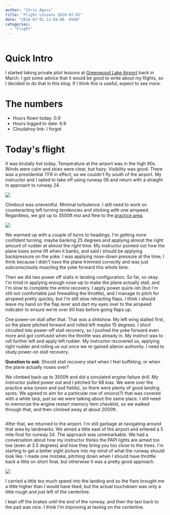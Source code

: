 ```yaml
---
author: "Chris Agocs"
title: "Flight Lessons 2018-07-01"
date: "2018-07-01 11:50:00 -0500"
categories:
  - "Flight"
---
```


<a href="https://agocs.smugmug.com/Other/Misc/i-t2G6prH/A"><img src="https://photos.smugmug.com/Other/Misc/i-t2G6prH/0/77a4d241/XL/IMG_20180506_120737-L.jpg" alt=""></a>

# Quick Intro

I started taking private pilot lessons at [Greenwood Lake Airport](http://www.greenwoodlakeairport.com/id2.html)
back in March. I got some advice that it would be good to write about my flights,
so I decided to do that in this blog. If I think this is useful, expect to see more.

<!--more-->

# The numbers

- Hours flown today: 0.9
- Hours logged to date: 6.9
- Cloudahoy link: I forgot

# Today's flight

It was brutally hot today. Temperature at the airport was in the high 90s. Winds
were calm and skies were clear, but hazy. Visibility was good. There was a 
presidential TFR in effect, so we couldn't fly south of the airport. My 
instructor and I opted to take off using runway 06 and return with a straight
in approach to runway 24. 

<img src="https://docs.google.com/drawings/d/e/2PACX-1vTkk44WB0MG0p8czmG1sghzilE-xdtCWgx10q4aVfb6XdqKG-DVr6ktZdJ9H8zmHuwEqEg96dGlrwO-/pub?w=960&amp;h=720">

Climbout was uneventful. Minimal turbulence. I still need to work on counteracting
left turning tendencies and sticking with one airspeed. Regardless, we got up to 
3500ft msl and flew to the [practice area](https://skyvector.com/?ll=41.310101797484535,-74.474807732695&chart=301&zoom=1).

<img src="https://docs.google.com/drawings/d/e/2PACX-1vSxMEP2VqiRuGWoM802wP-TytgAIQy4qHBuULqnE5fo_HGTxmfqxmr32qq9QU14XHq4zWQP3-y9LK29/pub?w=960&amp;h=720">

We warmed up with a couple of turns to headings. I'm getting more confident 
turning; maybe banking 25 degrees and applying almost the right amount of rudder
at almost the right time. My instructor pointed out how
the plane loses some lift when it banks, and said I should be applying backpressure
on the yoke. I was applying nose-down pressure at the time; I think because I
didn't have the plane trimmed correctly and was just subconsciously muscling 
the yoke forward this whole time. 

Then we did two power off stalls in landing configuration. So far, so okay. I'm
timid in applying enough nose-up to make the plane actually stall, and I'm slow
to complete the entire recovery. I apply power quick-ish (but I'm still not 
comfortable just firewalling the throttle), and I manage to pitch for airspeed 
pretty quickly, but I'm still slow retracting flaps. I think I should leave my
hand on the flap lever and dart my eyes over to the airspeed indicator to ensure
we're over 60 kias before going flaps up.

One power-on stall after that. That was a shitshow. My left wing stalled first,
so the plane pitched forward and rolled left maybe 15 degrees. I short circuited
into power-off stall recovery, so I pushed the yoke forward even more and got
confused when the throttle was already in. My instinct was to roll further left
and apply left rudder. My instructor recovered us, applying right rudder and 
rolling us out once we re-gained aileron authority. I need to study power-on
stall recovery.

**Question to ask**: Should stall recovery start when I feel buffeting, or when
the plane actually noses over?

We climbed back up to 3500ft and did a simulated engine failure drill. My 
instructor pulled power out and I pitched for 68 kias. We were over the 
practice area (onion and sod fields), so there were plenty of good landing spots.
We agreed to aim for a particular row of onions(?) that was covered with a white
tarp, just so we were talking about the same place. I still need to memorize the
engine restart memory item checklist, so we walked through that, and then climbed
away at about 2000ft. 

<a href="https://agocs.smugmug.com/Other/Misc/i-hccM6KH/A"><img src="https://photos.smugmug.com/Other/Misc/i-hccM6KH/0/70651953/XL/IMG_20180506_120742-XL.jpg" alt=""></a>

After that, we returned to the airport. I'm still garbage at navigating around
that area by landmarks. We aimed a little east of the airport and entered a 5 
mile final for runway 24. The approach was unremarkable. We had a conversation
about how my instructor thinks the PAPI lights are aimed too low (even at 3.5
degrees) and how they bring you too close to the trees. I'm starting to get a
better sight picture into my mind of what the runway should look like. I made
one mistake, pitching down when I should have throttle back a little on short 
final, but otherwise it was a pretty good approach. 

<img src="https://docs.google.com/drawings/d/e/2PACX-1vQT0NgLlbmAPkd1FERCD7WU4B9jOmju2locM3cMRgJbzkFhT2WDv8MnLb2qoAvHqzAqWXKDyOpGatmz/pub?w=960&amp;h=720">

I carried a little too much speed into the landing and so the flare brought me 
a little higher than I would have liked, but the actual touchdown was only a 
little rough and just left of the centerline. 

I kept off the brakes until the end of the runway, and then the
taxi back to the pad was nice. I think I'm improving at taxiing on the centerline.



